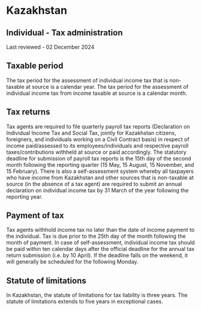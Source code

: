# Kazakhstan
## Individual - Tax administration
Last reviewed - 02 December 2024
## Taxable period
The tax period for the assessment of individual income tax that is non-taxable at source is a calendar year. The tax period for the assessment of individual income tax from income taxable at source is a calendar month.
## Tax returns
Tax agents are required to file quarterly payroll tax reports (Declaration on Individual Income Tax and Social Tax, jointly for Kazakhstan citizens, foreigners, and individuals working on a Civil Contract basis) in respect of income paid/assessed to its employees/individuals and respective payroll taxes/contributions withheld at source or paid accordingly. The statutory deadline for submission of payroll tax reports is the 15th day of the second month following the reporting quarter (15 May, 15 August, 15 November, and 15 February).
There is also a self-assessment system whereby all taxpayers who have income from Kazakhstan and other sources that is non-taxable at source (in the absence of a tax agent) are required to submit an annual declaration on individual income tax by 31 March of the year following the reporting year.
## Payment of tax
Tax agents withhold income tax no later than the date of income payment to the individual. Tax is due prior to the 25th day of the month following the month of payment.
In case of self-assessment, individual income tax should be paid within ten calendar days after the official deadline for the annual tax return submission (i.e. by 10 April). If the deadline falls on the weekend, it will generally be scheduled for the following Monday.
## Statute of limitations
In Kazakhstan, the statute of limitations for tax liability is three years. The statute of limitations extends to five years in exceptional cases.
